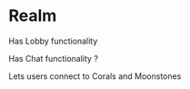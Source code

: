 # Realm

Has Lobby functionality

Has Chat functionality ?

Lets users connect to Corals and Moonstones

